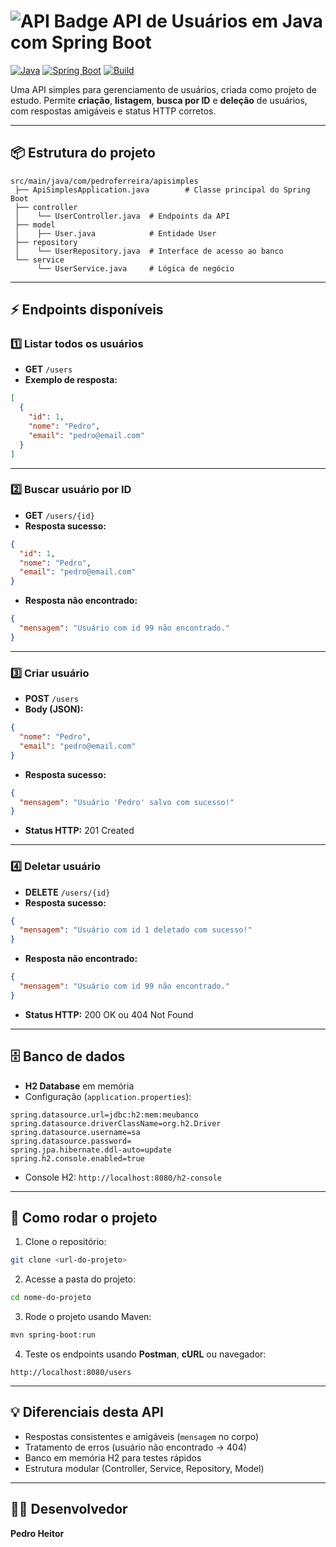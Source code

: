 # ![API Badge](https://img.shields.io/badge/API-Spring%20Boot-blue) API de Usuários em Java com Spring Boot

[![Java](https://img.shields.io/badge/Java-21-orange)](https://www.oracle.com/java/)
[![Spring Boot](https://img.shields.io/badge/Spring%20Boot-3.x-brightgreen)](https://spring.io/projects/spring-boot)
[![Build](https://img.shields.io/badge/Build-Maven-lightgrey)](https://maven.apache.org/)

Uma API simples para gerenciamento de usuários, criada como projeto de estudo. Permite **criação**, **listagem**, **busca por ID** e **deleção** de usuários, com respostas amigáveis e status HTTP corretos.  

---

## 📦 Estrutura do projeto

```
src/main/java/com/pedroferreira/apisimples
 ├── ApiSimplesApplication.java        # Classe principal do Spring Boot
 ├── controller
 │    └── UserController.java  # Endpoints da API
 ├── model
 │    ├── User.java            # Entidade User
 ├── repository
 │    └── UserRepository.java  # Interface de acesso ao banco
 └── service
      └── UserService.java     # Lógica de negócio
```

---

## ⚡ Endpoints disponíveis

### 1️⃣ Listar todos os usuários
- **GET** `/users`  
- **Exemplo de resposta:**
```json
[
  {
    "id": 1,
    "nome": "Pedro",
    "email": "pedro@email.com"
  }
]
```

---

### 2️⃣ Buscar usuário por ID
- **GET** `/users/{id}`  
- **Resposta sucesso:**
```json
{
  "id": 1,
  "nome": "Pedro",
  "email": "pedro@email.com"
}
```
- **Resposta não encontrado:**
```json
{
  "mensagem": "Usuário com id 99 não encontrado."
}
```

---

### 3️⃣ Criar usuário
- **POST** `/users`  
- **Body (JSON):**
```json
{
  "nome": "Pedro",
  "email": "pedro@email.com"
}
```
- **Resposta sucesso:**
```json
{
  "mensagem": "Usuário 'Pedro' salvo com sucesso!"
}
```
- **Status HTTP:** 201 Created

---

### 4️⃣ Deletar usuário
- **DELETE** `/users/{id}`  
- **Resposta sucesso:**
```json
{
  "mensagem": "Usuário com id 1 deletado com sucesso!"
}
```
- **Resposta não encontrado:**
```json
{
  "mensagem": "Usuário com id 99 não encontrado."
}
```
- **Status HTTP:** 200 OK ou 404 Not Found

---

## 🗄 Banco de dados

- **H2 Database** em memória  
- Configuração (`application.properties`):
```properties
spring.datasource.url=jdbc:h2:mem:meubanco
spring.datasource.driverClassName=org.h2.Driver
spring.datasource.username=sa
spring.datasource.password=
spring.jpa.hibernate.ddl-auto=update
spring.h2.console.enabled=true
```
- Console H2: `http://localhost:8080/h2-console`  

---

## 🚀 Como rodar o projeto

1. Clone o repositório:
```bash
git clone <url-do-projeto>
```

2. Acesse a pasta do projeto:
```bash
cd nome-do-projeto
```

3. Rode o projeto usando Maven:
```bash
mvn spring-boot:run
```

4. Teste os endpoints usando **Postman**, **cURL** ou navegador:
```
http://localhost:8080/users
```

---

## 💡 Diferenciais desta API

- Respostas consistentes e amigáveis (`mensagem` no corpo)  
- Tratamento de erros (usuário não encontrado → 404)  
- Banco em memória H2 para testes rápidos  
- Estrutura modular (Controller, Service, Repository, Model)

---

## 👨‍💻 Desenvolvedor

**Pedro Heitor**
